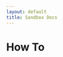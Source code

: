 ```yaml
---
layout: default
title: Sandbox Docs
---
```

<div class="blurb">
	<h1>How To</h1>
</div><!-- /.blurb -->
